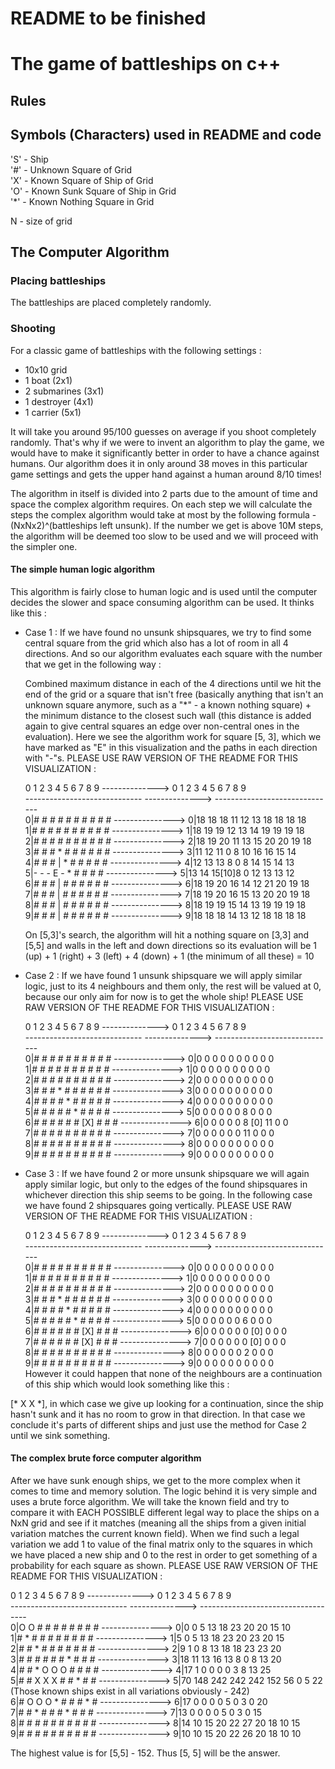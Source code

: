 # README to be finished
# The game of battleships on c++

## Rules

## Symbols (Characters) used in README and code
'S' - Ship                                                                                                                                                            
'#' - Unknown Square of Grid                                                                                                                                          
'X' - Known Square of Ship of Grid                                                                                                                                    
'O' - Known Sunk Square of Ship in Grid                                                                                                                               
'*' - Known Nothing Square in Grid                                                                                                                                    

N - size of grid                                                                                                                                                      

## The Computer Algorithm
### Placing battleships
The battleships are placed completely randomly.

### Shooting
For a classic game of battleships with the following settings :
- 10x10 grid
- 1 boat (2x1)
- 2 submarines (3x1)
- 1 destroyer (4x1)
- 1 carrier (5x1)
  
It will take you around 95/100 guesses on average if you shoot completely randomly.
That's why if we were to invent an algorithm to play the game, we would have to make it significantly better in order to have a chance against humans.
Our algorithm does it in only around 38 moves in this particular game settings and gets the upper hand against a human around 8/10 times!

The algorithm in itself is divided into 2 parts due to the amount of time and space the complex algorithm requires. On each step we will calculate the steps the complex algorithm would take at most by the following formula - (NxNx2)^(battleships left unsunk). If the number we get is above 10M steps, the algorithm will be deemed too slow to be used and we will proceed with the simpler one.

#### The simple human logic algorithm
This algorithm is fairly close to human logic and is used until the computer decides the slower and space consuming algorithm can be used.
It thinks like this :
- Case 1 : If we have found no unsunk shipsquares, we try to find some central square from the grid which also has a lot of room in all 4 directions. And so our algorithm evaluates each square with the number that we get in the following way :
  
  Combined maximum distance in each of the 4 directions until we hit the end of the grid or a square that isn't free (basically anything that isn't an unknown square anymore, such as a "*" - a known nothing square) + the minimum distance to the closest such wall (this distance is added again to give central squares an edge over non-central ones in the evaluation). Here we see the algorithm work for square [5, 3], which we have marked as "E" in this visualization and the paths in each direction with "-"s. PLEASE USE RAW VERSION OF THE README FOR THIS VISUALIZATION :
  
  0  1  2  3  4  5  6  7  8  9  -------------->    0  1  2  3  4  5  6  7  8  9                                                                                       
  ----------------------------- -------------->  ------------------------------                                                                                     
0|#  #  #  #  #  #  #  #  #  # ---------------> 0|18 18 18 11 12 13 18 18 18 18                                                                                     
1|#  #  #  #  #  #  #  #  #  # ---------------> 1|18 19 19 12 13 14 19 19 19 18                                                                                     
2|#  #  #  #  #  #  #  #  #  # ---------------> 2|18 19 20 11 13 15 20 20 19 18                                                                                     
3|#  #  #  *  #  #  #  #  #  # ---------------> 3|11 12 11 0  8  10 16 16 15 14                                                                                       
4|#  #  #  |  *  #  #  #  #  # ---------------> 4|12 13 13 8  0  8  14 15 14 13                                                                                       
5|-  -  -  E  -  *  #  #  #  # ---------------> 5|13 14 15[10]8  0  12 13 13 12                                                                                      
6|#  #  #  |  #  #  #  #  #  # ---------------> 6|18 19 20 16 14 12 21 20 19 18                                                                                     
7|#  #  #  |  #  #  #  #  #  # ---------------> 7|18 19 20 16 15 13 20 20 19 18                                                                                     
8|#  #  #  |  #  #  #  #  #  # ---------------> 8|18 19 19 15 14 13 19 19 19 18                                                                                     
9|#  #  #  |  #  #  #  #  #  # ---------------> 9|18 18 18 14 13 12 18 18 18 18                                                                                     

  On [5,3]'s search, the algorithm will hit a nothing square on [3,3] and [5,5] and walls in the left and down directions so its evaluation will be 1 (up) + 1 (right) + 3 (left) + 4 (down) + 1 (the minimum of all these) = 10
  
- Case 2 : If we have found 1 unsunk shipsquare we will apply similar logic, just to its 4 neighbours and them only, the rest will be valued at 0, because our only aim for now is to get the whole ship!  PLEASE USE RAW VERSION OF THE README FOR THIS VISUALIZATION :

  0  1  2  3  4  5  6  7  8  9  -------------->   0  1  2  3  4  5  6  7  8  9                                                                                        
  ----------------------------- --------------> ------------------------------                                                                                        
0|#  #  #  #  #  #  #  #  #  # ---------------> 0|0  0  0  0  0  0  0  0  0  0                                                                                        
1|#  #  #  #  #  #  #  #  #  # ---------------> 1|0  0  0  0  0  0  0  0  0  0                                                                                        
2|#  #  #  #  #  #  #  #  #  # ---------------> 2|0  0  0  0  0  0  0  0  0  0                                                                                        
3|#  #  #  *  #  #  #  #  #  # ---------------> 3|0  0  0  0  0  0  0  0  0  0                                                                                        
4|#  #  #  #  *  #  #  #  #  # ---------------> 4|0  0  0  0  0  0  0  0  0  0                                                                                        
5|#  #  #  #  #  *  #  #  #  # ---------------> 5|0  0  0  0  0  0  8  0  0  0                                                                                        
6|#  #  #  #  #  # [X] #  #  # ---------------> 6|0  0  0  0  0  8 [0] 11 0  0                                                                                        
7|#  #  #  #  #  #  #  #  #  # ---------------> 7|0  0  0  0  0  0  11 0  0  0                                                                                        
8|#  #  #  #  #  #  #  #  #  # ---------------> 8|0  0  0  0  0  0  0  0  0  0                                                                                        
9|#  #  #  #  #  #  #  #  #  # ---------------> 9|0  0  0  0  0  0  0  0  0  0                                                                                         

- Case 3 : If we have found 2 or more unsunk shipsquare we will again apply similar logic, but only to the edges of the found shipsquares in whichever direction this ship seems to be going. In the following case we have found 2 shipsquares going vertically. PLEASE USE RAW VERSION OF THE README FOR THIS VISUALIZATION :

  0  1  2  3  4  5  6  7  8  9  -------------->   0  1  2  3  4  5  6  7  8  9                                                                                        
  ----------------------------- --------------> ------------------------------                                                                                        
0|#  #  #  #  #  #  #  #  #  # ---------------> 0|0  0  0  0  0  0  0  0  0  0                                                                                        
1|#  #  #  #  #  #  #  #  #  # ---------------> 1|0  0  0  0  0  0  0  0  0  0                                                                                        
2|#  #  #  #  #  #  #  #  #  # ---------------> 2|0  0  0  0  0  0  0  0  0  0                                                                                        
3|#  #  #  *  #  #  #  #  #  # ---------------> 3|0  0  0  0  0  0  0  0  0  0                                                                                        
4|#  #  #  #  *  #  #  #  #  # ---------------> 4|0  0  0  0  0  0  0  0  0  0                                                                                        
5|#  #  #  #  #  *  #  #  #  # ---------------> 5|0  0  0  0  0  0  6  0  0  0                                                                                        
6|#  #  #  #  #  # [X] #  #  # ---------------> 6|0  0  0  0  0  0 [0] 0  0  0                                                                                        
7|#  #  #  #  #  # [X] #  #  # ---------------> 7|0  0  0  0  0  0 [0] 0  0  0                                                                                        
8|#  #  #  #  #  #  #  #  #  # ---------------> 8|0  0  0  0  0  0  2  0  0  0                                                                                        
9|#  #  #  #  #  #  #  #  #  # ---------------> 9|0  0  0  0  0  0  0  0  0  0                                                                                                
However it could happen that none of the neighbours are a continuation of this ship which would look something like this :

[* X X *], in which case we give up looking for a continuation, since the ship hasn't sunk and it has no room to grow in that direction. In that case we conclude it's parts of different ships and just use the method for Case 2 until we sink something.

#### The complex brute force computer algorithm
After we have sunk enough ships, we get to the more complex when it comes to time and memory solution. The logic behind it is very simple and uses a brute force algorithm. We will take the known field and try to compare it with EACH POSSIBLE different legal way to place the ships on a NxN grid and see if it matches (meaning all the ships from a given initial variation matches the current known field). When we find such a legal variation we add 1 to value of the final matrix only to the squares in which we have placed a new ship and 0 to the rest in order to get something of a probability for each square as shown. PLEASE USE RAW VERSION OF THE README FOR THIS VISUALIZATION :

  0  1  2  3  4  5  6  7  8  9  -------------->   0  1   2   3   4   5   6  7  8  9                                                                                   
  ----------------------------- --------------> -----------------------------------                                                                                   
0|O  O  #  #  #  #  #  #  #  # ---------------> 0|0  0   5   13  18  23  20 20 15 10                                                                                  
1|#  *  #  #  #  #  #  #  #  # ---------------> 1|5  0   5   13  18  23  20 23 20 15                                                                                  
2|#  #  *  #  #  #  #  #  #  # ---------------> 2|9  1   0   8   13  18  18 23 23 20                                                                                  
3|#  #  #  #  #  #  *  #  #  # ---------------> 3|18 11  13  16  13  8   0  8  13 20                                                                                  
4|#  #  *  O  O  O  #  #  #  # ---------------> 4|17 1   0   0   0   0   3  8  13 25                                                                                  
5|#  #  X  X  X  #  #  *  #  # ---------------> 5|70 148 242 242 242 152 56 0  5  22  (Those known ships exist in all variations obviously - 242)                     
6|#  O  O  O  *  #  #  #  *  # ---------------> 6|17 0   0   0   0   5   0  3  0  20                                                                                  
7|#  #  *  #  #  #  *  #  #  # ---------------> 7|13 0   0   0   0   5   0  3  0  15                                                                                  
8|#  #  #  #  #  #  #  #  #  # ---------------> 8|14 10  15  20  22  27  20 18 10 15                                                                                  
9|#  #  #  #  #  #  #  #  #  # ---------------> 9|10 10  15  20  22  26  20 18 10 10     

The highest value is for [5,5] - 152. Thus [5, 5] will be the answer.
